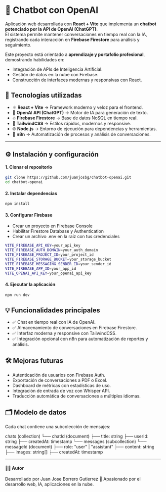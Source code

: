 # 🤖 Chatbot con OpenAI
Aplicación web desarrollada con **React + Vite** que implementa un **chatbot potenciado por la API de OpenAI (ChatGPT)**.  
El sistema permite mantener conversaciones en tiempo real con la IA, registrando cada interacción en **Firebase Firestore** para análisis y seguimiento.  

Este proyecto está orientado a **aprendizaje y portafolio profesional**, demostrando habilidades en:
- Integración de APIs de Inteligencia Artificial.  
- Gestión de datos en la nube con Firebase.  
- Construcción de interfaces modernas y responsivas con React.  

## 🚀 Tecnologías utilizadas
- ⚛️ **React + Vite** → Framework moderno y veloz para el frontend.  
- 🧠 **OpenAI API (ChatGPT)** → Motor de IA para generación de texto.  
- 🔥 **Firebase Firestore** → Base de datos NoSQL en tiempo real.  
- 🎨 **TailwindCSS** → Estilos rápidos, modernos y responsive.  
- 🌐 **Node.js** → Entorno de ejecución para dependencias y herramientas.  
- 🔄 **n8n** → Automatización de procesos y análisis de conversaciones.  

------
 
## ⚙️ Instalación y configuración
#### 1. Clonar el repositorio
```bash
git clone https://github.com/juanjosbg/chatbot-openai.git
cd chatbot-openai
```
#### 2. Instalar dependencias
```bash
npm install
```
#### 3. Configurar Firebase
- Crear un proyecto en Firebase Console
- Habilitar Firestore Database y Authentication
- Crear un archivo .env en la raíz con tus credenciales

```bash
VITE_FIREBASE_API_KEY=your_api_key
VITE_FIREBASE_AUTH_DOMAIN=your_auth_domain
VITE_FIREBASE_PROJECT_ID=your_project_id
VITE_FIREBASE_STORAGE_BUCKET=your_storage_bucket
VITE_FIREBASE_MESSAGING_SENDER_ID=your_sender_id
VITE_FIREBASE_APP_ID=your_app_id
VITE_OPENAI_API_KEY=your_openai_api_key
```

#### 4. Ejecutar la aplicación
```bash
npm run dev
```

## 💡 Funcionalidades principales
- ✅ Chat en tiempo real con IA de OpenAI.
- ✅ Almacenamiento de conversaciones en Firebase Firestore.
- ✅ Interfaz moderna y responsive con TailwindCSS.
- ✅ Integración opcional con n8n para automatización de reportes y análisis.

## 🛠️ Mejoras futuras
- Autenticación de usuarios con Firebase Auth.
- Exportación de conversaciones a PDF o Excel.
- Dashboard de métricas con estadísticas de uso.
- Integración de entrada de voz con Whisper API.
- Traducción automática de conversaciones a múltiples idiomas.


## 🗂️ Modelo de datos
Cada chat contiene una subcolección de mensajes:

chats (collection)
  └── chatId (document)
       ├── title: string
       ├── userId: string
       ├── createdAt: timestamp
       └── messages (subcollection)
            └── messageId (document)
                 ├── role: "user" | "assistant"
                 ├── content: string
                 ├── images: string[]
                 ├── createdAt: timestamp


------

#### 👨‍💻 Autor
Desarrollado por Juan Jose Borrero Gutierrez
🚀 Apasionado por el desarrollo web, IA, aplicaciones en la nube.